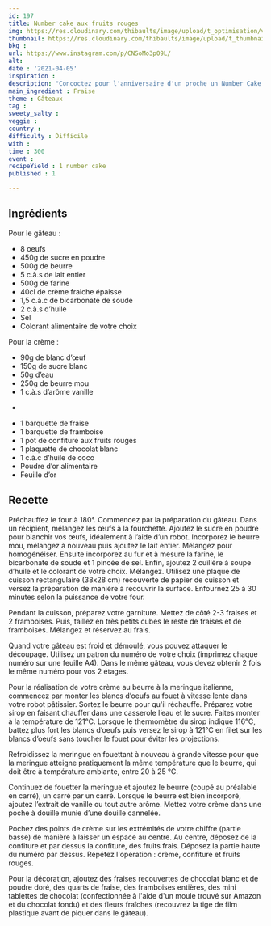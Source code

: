 ```yaml
---
id: 197
title: Number cake aux fruits rouges
img: https://res.cloudinary.com/thibaults/image/upload/t_optimisation/v1617643640/Recipes/20210405_number_cake_fruits_rouges.jpg
thumbnail: https://res.cloudinary.com/thibaults/image/upload/t_thumbnail_josie/v1617643640/Recipes/20210405_number_cake_fruits_rouges.jpg
bkg : 
url: https://www.instagram.com/p/CNSoMo3p09L/
alt: 
date : '2021-04-05'
inspiration : 
description: "Concoctez pour l'anniversaire d'un proche un Number Cake aux fruits rouges, il va adorer !"
main_ingredient : Fraise
theme : Gâteaux
tag : 
sweety_salty : 
veggie : 
country : 
difficulty : Difficile
with : 
time : 300
event : 
recipeYield : 1 number cake
published : 1

---
```


## Ingrédients
Pour le gâteau :
 - 8 oeufs
 - 450g de sucre en poudre
 - 500g de beurre
 - 5 c.à.s de lait entier
 - 500g de farine
 - 40cl de crème fraiche épaisse
 - 1,5 c.à.c de bicarbonate de soude
 - 2 c.à.s d’huile
 - Sel
 - Colorant alimentaire de votre choix

Pour la crème :
 - 90g de blanc d’œuf
 - 150g de sucre blanc
 - 50g d’eau
 - 250g de beurre mou
 - 1 c.à.s d’arôme vanille
+
 - 1 barquette de fraise
 - 1 barquette de framboise
 - 1 pot de confiture aux fruits rouges
 - 1 plaquette de chocolat blanc
 - 1 c.à.c d’huile de coco
 - Poudre d’or alimentaire
 - Feuille d’or

## Recette
Préchauffez le four à 180°. Commencez par la préparation du gâteau. Dans un récipient, mélangez les œufs à la fourchette. Ajoutez le sucre en poudre pour blanchir vos œufs, idéalement à l’aide d’un robot. Incorporez le beurre mou, mélangez à nouveau puis ajoutez le lait entier. Mélangez pour homogénéiser. Ensuite incorporez au fur et à mesure la farine, le bicarbonate de soude et 1 pincée de sel. Enfin, ajoutez 2 cuillère à soupe d’huile et le colorant de votre choix. Mélangez. Utilisez une plaque de cuisson rectangulaire (38x28 cm) recouverte de papier de cuisson et versez la préparation de manière à recouvrir la surface. Enfournez 25 à 30 minutes selon la puissance de votre four.

Pendant la cuisson, préparez votre garniture. Mettez de côté 2-3 fraises et 2 framboises. Puis, taillez en très petits cubes le reste de fraises et de framboises. Mélangez et réservez au frais.

Quand votre gâteau est froid et démoulé, vous pouvez attaquer le découpage. Utilisez un patron du numéro de votre choix (imprimez chaque numéro sur une feuille A4). Dans le même gâteau, vous devez obtenir 2 fois le même numéro pour vos 2 étages.

Pour la réalisation de votre crème au beurre à la meringue italienne, commencez par monter les blancs d’oeufs au fouet à vitesse lente dans votre robot pâtissier. Sortez le beurre pour qu'il réchauffe. Préparez votre sirop en faisant chauffer dans une casserole l’eau et le sucre. Faites monter à la température de 121°C. Lorsque le thermomètre du sirop indique 116°C, battez plus fort les blancs d’oeufs puis versez le sirop à 121°C en filet sur les blancs d’oeufs sans toucher le fouet pour éviter les projections.

Refroidissez la meringue en fouettant à nouveau à grande vitesse pour que la meringue atteigne pratiquement la même température que le beurre, qui doit être à température ambiante, entre 20 à 25 °C.

Continuez de fouetter la meringue et ajoutez le beurre (coupé au préalable en carré), un carré par un carré. Lorsque le beurre est bien incorporé, ajoutez l’extrait de vanille ou tout autre arôme. Mettez votre crème dans une poche à douille munie d’une douille cannelée.

Pochez des points de crème sur les extrémités de votre chiffre (partie basse) de manière à laisser un espace au centre. Au centre, déposez de la confiture et par dessus la confiture, des fruits frais. Déposez la partie haute du numéro par dessus. Répétez l'opération : crème, confiture et fruits rouges.

Pour la décoration, ajoutez des fraises recouvertes de chocolat blanc et de poudre doré, des quarts de fraise, des framboises entières, des mini tablettes de chocolat (confectionnée à l'aide d'un moule trouvé sur Amazon et du chocolat fondu) et des fleurs fraîches (recouvrez la tige de film plastique avant de piquer dans le gâteau).
